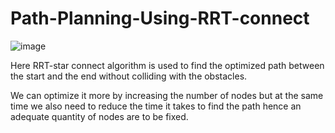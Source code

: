 # Path-Planning-Using-RRT-connect

![image](https://user-images.githubusercontent.com/97380867/178629292-a4abbc81-05d7-4efc-9199-6e05d28aae5b.png)

Here RRT-star connect algorithm is used to find the optimized path between the start and the end without colliding with the obstacles.

We can optimize it more by increasing the number of nodes but at the same time we also need to reduce the time it takes to find the path hence an adequate quantity of nodes are to be fixed.
